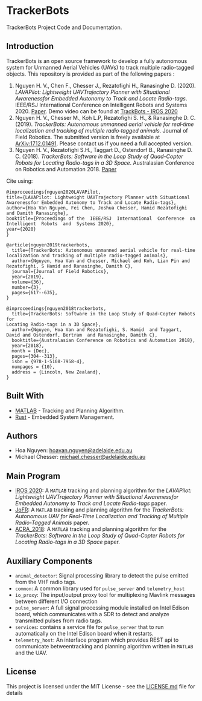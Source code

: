 # TrackerBots
TrackerBots Project Code and Documentation.

## Introduction

TrackerBots is an open source framework to develop a fully autonomous system for Unmanned Aerial Vehicles (UAVs) to track multiple radio-tagged objects. This repository is provided as part of the following papers :

1. Nguyen H. V., Chen F., Chesser J., Rezatofighi H., Ranasinghe D. (2020). *LAVAPilot: Lightweight UAVTrajectory Planner with Situational Awarenessfor Embedded Autonomy to Track and Locate Radio-tags*. IEEE/RSJ  International  Conference  on  Intelligent  Robots  and  Systems 2020. [Paper](IROS_2020/Paper/IROS_2020.pdf). Demo video can be found at [TrackBots - IROS 2020](https://youtu.be/W-nbMDOZ1iw)
2. Nguyen H. V., Chesser M., Koh L.P, Rezatofighi S. H., & Ranasinghe D. C. (2019). *TrackerBots: Autonomous unmanned aerial vehicle for real‐time localization and tracking of multiple radio‐tagged animals*. Journal of Field Robotics. The submitted version is freely available at [ArXiv:1712.01491](https://arxiv.org/abs/1712.01491). Please contact us if you need a full accepted version. 
3. Nguyen H. V., Rezatofighi S.H., Taggart D., Ostendorf B., Ranasinghe D. C. (2018). *TrackerBots: Software in the Loop Study of Quad-Copter Robots for Locating Radio-tags in a 3D Space*. Australasian Conference on Robotics and Automation 2018. [Paper](ACRA_2018/Paper/ACRA_2018.pdf)

Cite using:

  ```
 @inproceedings{nguyen2020LAVAPilot,
  title={LAVAPilot: Lightweight UAVTrajectory Planner with Situational Awarenessfor Embedded Autonomy to Track and Locate Radio-tags},
  author={Hoa Van Nguyen, Fei Chen, Joshua Chesser, Hamid Rezatofighi and Damith Ranasinghe},
  booktitle={Proceedings of the  IEEE/RSJ  International  Conference  on  Intelligent  Robots  and  Systems 2020},
  year={2020}
}

  @article{nguyen2019trackerbots,
    title={TrackerBots: Autonomous unmanned aerial vehicle for real‐time localization and tracking of multiple radio‐tagged animals},
    author={Nguyen, Hoa Van and Chesser, Michael and Koh, Lian Pin and Rezatofighi, S Hamid and Ranasinghe, Damith C},
    journal={Journal of Field Robotics},
    year={2019},
    volume={36},
	number={3},
	pages={617--635},
  }

  @inproceedings{nguyen2018trackerbots,
    title={TrackerBots: Software in the Loop Study of Quad-Copter Robots for
Locating Radio-tags in a 3D Space},
    author={Nguyen, Hoa Van and Rezatofighi, S. Hamid  and Taggart, David and Ostendorf, Bertram  and Ranasinghe, Damith C},
    booktitle={Australasian Conference on Robotics and Automation 2018},
    year={2018},
    month = {Dec},
    pages={304--313},
    isbn = {978-1-5108-7958-4},
    numpages = {10},
    address = {Lincoln, New Zealand},
  }
  ```

## Built With

* [MATLAB](https://mathworks.com/) - Tracking and Planning Algorithm.
* [Rust](https://www.rust-lang.org/en-US/) - Embedded System Management. 


## Authors

* Hoa Nguyen: hoavan.nguyen@adelaide.edu.au
* Michael Chesser: michael.chesser@adelaide.edu.au
  
## Main Program

* [IROS 2020](IROS_2020): A `MATLAB` tracking and planning algorithm for the *LAVAPilot: Lightweight UAVTrajectory Planner with Situational Awarenessfor Embedded Autonomy to Track and Locate Radio-tags* paper. 
* [JoFR](JoFR): A `MATLAB` tracking and planning algorithm for the *TrackerBots: Autonomous UAV for Real-Time Localization and Tracking of Multiple Radio-Tagged Animals* paper. 
* [ACRA_2018](ACRA_2018): A `MATLAB` tracking and planning algorithm for the *TrackerBots: Software in the Loop Study of Quad-Copter Robots for Locating Radio-tags in a 3D Space* paper. 

## Auxiliary Components
* `animal_detector`: Signal processing library to detect the pulse emitted from the VHF radio tags.
* `common`: A common library used for `pulse_server` and `telemetry_host`
* `io_proxy`: The input/output proxy tool for multiplexing Mavlink messages between different I/O connection
* `pulse_server`: A full signal processing module installed on Intel Edison board, which communicates with a SDR to detect and analyze transmitted pulses from radio tags.
* `services`: contains a service file for `pulse_server` that to run automatically on the Intel Edison board when it restarts.
* `telemetry_host`: An interface program which provides REST api to communicate betweentracking and planning algorithm written in `MATLAB` and the UAV.

## License

This project is licensed under the MIT License - see the [LICENSE.md](LICENSE.md) file for details
